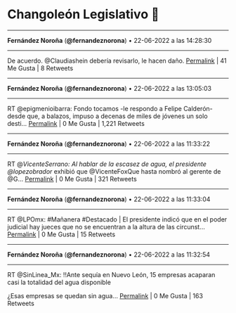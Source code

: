 # Changoleón Legislativo 🙈
*****
**Fernández Noroña** (**@fernandeznorona**) • 22-06-2022 a las 14:28:30
*****
De acuerdo. @Claudiashein debería revisarlo, le hacen daño.
[Permalink](https://twitter.com/fernandeznorona/status/1539737119492431872) | 41 Me Gusta | 8 Retweets
*****
**Fernández Noroña** (**@fernandeznorona**) • 22-06-2022 a las 13:05:03
*****
RT @epigmenioibarra: Fondo tocamos -le respondo a Felipe Calderón- desde que, a balazos, impuso a decenas de miles de jóvenes un solo desti…
[Permalink](https://twitter.com/fernandeznorona/status/1539716115877842953) | 0 Me Gusta | 1,221 Retweets
*****
**Fernández Noroña** (**@fernandeznorona**) • 22-06-2022 a las 11:33:22
*****
RT @_VicenteSerrano: Al hablar de la escasez de agua, el presidente @lopezobrador_ exhibió que @VicenteFoxQue hasta nombró al gerente de @G…
[Permalink](https://twitter.com/fernandeznorona/status/1539693044085178368) | 0 Me Gusta | 321 Retweets
*****
**Fernández Noroña** (**@fernandeznorona**) • 22-06-2022 a las 11:33:04
*****
RT @LPOmx: #Mañanera #Destacado | El presidente indicó que en el poder judicial hay jueces que no se encuentran a la altura de las circunst…
[Permalink](https://twitter.com/fernandeznorona/status/1539692967811760129) | 0 Me Gusta | 15 Retweets
*****
**Fernández Noroña** (**@fernandeznorona**) • 22-06-2022 a las 11:32:54
*****
RT @SinLinea_Mx: ‼️Ante sequía en Nuevo León, 15 empresas acaparan casi la totalidad del agua disponible


¿Esas empresas se quedan sin agua…
[Permalink](https://twitter.com/fernandeznorona/status/1539692926892232705) | 0 Me Gusta | 163 Retweets